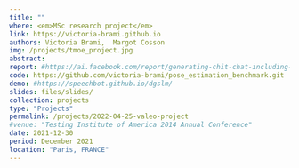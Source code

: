 ```yaml
---
title: ""
where: <em>MSc research project</em> 
link: https://victoria-brami.github.io
authors: Victoria Brami,  Margot Cosson
img: /projects/tmoe_project.jpg
abstract: 
report: #https://ai.facebook.com/report/generating-chit-chat-including-laughs-yawns-ums-and-other-nonverbal-cues-from-raw-audio/
code: https://github.com/victoria-brami/pose_estimation_benchmark.git
demo: #https://speechbot.github.io/dgslm/
slides: files/slides/
collection: projects
type: "Projects"
permalink: /projects/2022-04-25-valeo-project
#venue: "Testing Institute of America 2014 Annual Conference"
date: 2021-12-30
period: December 2021
location: "Paris, FRANCE"
---
```


